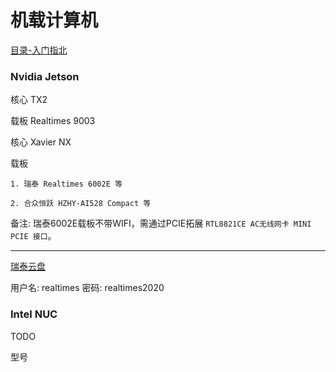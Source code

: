 
# 机载计算机

[目录-入门指北](./README.md)

### Nvidia Jetson 

核心    TX2

载板    Realtimes 9003 

核心    Xavier NX

载板    

    1. 瑞泰 Realtimes 6002E 等

    2. 合众恒跃 HZHY-AI528 Compact 等

备注: 瑞泰6002E载板不带WIFI，需通过PCIE拓展 `RTL8821CE AC无线网卡 MINI PCIE 接口`。


---

[瑞泰云盘](http://yun.realtimes.cn/#user/login)

用户名: realtimes
密码:   realtimes2020



### Intel NUC

TODO 

型号



